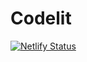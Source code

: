 # Codelit

[![Netlify Status](https://api.netlify.com/api/v1/badges/13be000a-21d6-46ca-adca-38879a01dfc0/deploy-status)](https://app.netlify.com/sites/compassionate-bartik-82e4fd/deploys)

